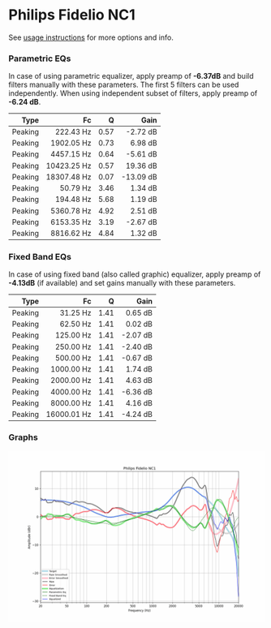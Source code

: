 # Philips Fidelio NC1
See [usage instructions](https://github.com/jaakkopasanen/AutoEq#usage) for more options and info.

### Parametric EQs
In case of using parametric equalizer, apply preamp of **-6.37dB** and build filters manually
with these parameters. The first 5 filters can be used independently.
When using independent subset of filters, apply preamp of **-6.24 dB**.

| Type    | Fc          |    Q | Gain      |
|--------:|------------:|-----:|----------:|
| Peaking | 222.43 Hz   | 0.57 | -2.72 dB  |
| Peaking | 1902.05 Hz  | 0.73 | 6.98 dB   |
| Peaking | 4457.15 Hz  | 0.64 | -5.61 dB  |
| Peaking | 10423.25 Hz | 0.57 | 19.36 dB  |
| Peaking | 18307.48 Hz | 0.07 | -13.09 dB |
| Peaking | 50.79 Hz    | 3.46 | 1.34 dB   |
| Peaking | 194.48 Hz   | 5.68 | 1.19 dB   |
| Peaking | 5360.78 Hz  | 4.92 | 2.51 dB   |
| Peaking | 6153.35 Hz  | 3.19 | -2.67 dB  |
| Peaking | 8816.62 Hz  | 4.84 | 1.32 dB   |

### Fixed Band EQs
In case of using fixed band (also called graphic) equalizer, apply preamp of **-4.13dB**
(if available) and set gains manually with these parameters.

| Type    | Fc          |    Q | Gain     |
|--------:|------------:|-----:|---------:|
| Peaking | 31.25 Hz    | 1.41 | 0.65 dB  |
| Peaking | 62.50 Hz    | 1.41 | 0.02 dB  |
| Peaking | 125.00 Hz   | 1.41 | -2.07 dB |
| Peaking | 250.00 Hz   | 1.41 | -2.40 dB |
| Peaking | 500.00 Hz   | 1.41 | -0.67 dB |
| Peaking | 1000.00 Hz  | 1.41 | 1.74 dB  |
| Peaking | 2000.00 Hz  | 1.41 | 4.63 dB  |
| Peaking | 4000.00 Hz  | 1.41 | -6.36 dB |
| Peaking | 8000.00 Hz  | 1.41 | 4.16 dB  |
| Peaking | 16000.01 Hz | 1.41 | -4.24 dB |

### Graphs
![](./Philips%20Fidelio%20NC1.png)